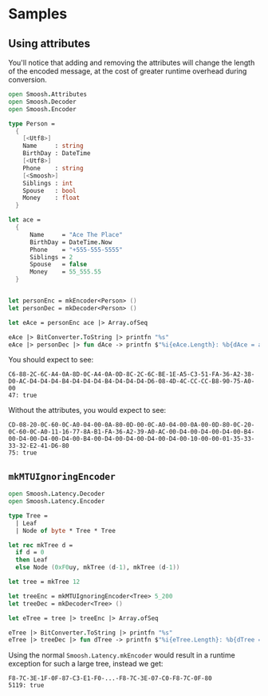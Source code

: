 # Samples

## Using attributes

You'll notice that adding and removing the attributes will change the length of the encoded message, at the cost of greater runtime overhead during conversion.

```fsharp
open Smoosh.Attributes
open Smoosh.Decoder
open Smoosh.Encoder

type Person =
  {
    [<Utf8>]
    Name     : string
    BirthDay : DateTime
    [<Utf8>]
    Phone    : string
    [<Smoosh>]
    Siblings : int
    Spouse   : bool
    Money    : float
  }

let ace =
  {
      Name     = "Ace The Place"
      BirthDay = DateTime.Now
      Phone    = "+555-555-5555"
      Siblings = 2
      Spouse   = false
      Money    = 55_555.55
  }


let personEnc = mkEncoder<Person> ()
let personDec = mkDecoder<Person> ()

let eAce = personEnc ace |> Array.ofSeq

eAce |> BitConverter.ToString |> printfn "%s"
eAce |> personDec |> fun dAce -> printfn $"%i{eAce.Length}: %b{dAce = ace}"
```

You should expect to see:

```text
C6-88-2C-6C-A4-0A-8D-0C-A4-0A-0D-8C-2C-6C-BE-1E-A5-C3-51-FA-36-A2-38-D0-AC-D4-D4-D4-B4-D4-D4-D4-B4-D4-D4-D4-D6-08-4D-4C-CC-CC-B8-90-75-A0-00
47: true
```

Without the attributes, you would expect to see:

```text
CD-08-20-0C-60-0C-A0-04-00-0A-80-0D-00-0C-A0-04-00-0A-00-0D-80-0C-20-0C-60-0C-A0-11-16-77-8A-B1-FA-36-A2-39-A0-AC-00-D4-00-D4-00-D4-00-B4-00-D4-00-D4-00-D4-00-B4-00-D4-00-D4-00-D4-00-D4-00-10-00-00-01-35-33-33-32-E2-41-D6-80
75: true
```

## `mkMTUIgnoringEncoder`


```fsharp
open Smoosh.Latency.Decoder
open Smoosh.Latency.Encoder

type Tree =
  | Leaf
  | Node of byte * Tree * Tree

let rec mkTree d =
  if d = 0
  then Leaf
  else Node (0xF0uy, mkTree (d-1), mkTree (d-1))

let tree = mkTree 12

let treeEnc = mkMTUIgnoringEncoder<Tree> 5_200
let treeDec = mkDecoder<Tree> ()

let eTree = tree |> treeEnc |> Array.ofSeq

eTree |> BitConverter.ToString |> printfn "%s"
eTree |> treeDec |> fun dTree -> printfn $"%i{eTree.Length}: %b{dTree = tree}"
```

Using the normal `Smoosh.Latency.mkEncoder` would result in a runtime exception for such a large tree, instead we get:

```text
F8-7C-3E-1F-0F-87-C3-E1-F0-...-F8-7C-3E-07-C0-F8-7C-0F-80
5119: true

```